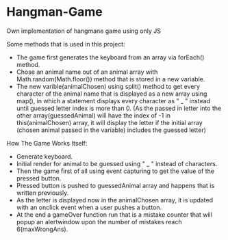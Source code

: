 # Hangman-Game
Own implementation of hangmane game using only JS

Some methods that is used in this project:
 - The game first generates the keyboard from an array via forEach() method.
 - Chose an animal name out of an animal array with Math.random(Math.floor()) method that is stored in a new variable.
 - The new varible(animalChosen) using split() method to get every character of the animal name that is displayed as a new array using map(),
in which a statement displays every character as " _ " instead until guessed letter index is more than 0. (As the passed in letter
into the other array(guessedAnimal) will have the index of -1 in this(animalChosen) array, it will display the letter if the initial array (chosen animal passed in the variable)
includes the guessed letter)

How The Game Works Itself:
- Generate keyboard.
- Initial render for animal to be guessed using " _ " instead of characters.
- Then the game first of all using event capturing to get the value of the pressed button.
- Pressed button is pushed to guessedAnimal array and happens that is written previously.
- As the letter is displayed now in the animalChosen array, it is updated with an onclick event when a user pushes a button.
- At the end a gameOver function run that is a mistake counter that will popup an alertwindow upon the number of mistakes reach 6(maxWrongAns).
